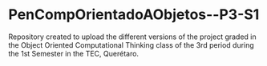# PenCompOrientadoAObjetos--P3-S1
Repository created to upload the different versions of the project graded in the Object Oriented Computational Thinking class of the 3rd period during the 1st Semester in the TEC, Querétaro.
